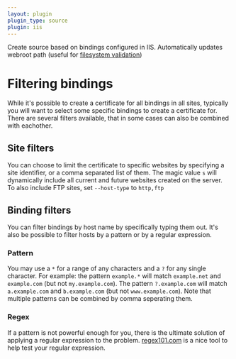 ```yaml
---
layout: plugin
plugin_type: source
plugin: iis                                                
---
```

Create source based on bindings configured in IIS. Automatically updates webroot path (useful for [filesystem validation](/reference/plugins/validation/http/filesystem))

# Filtering bindings
While it's possible to create a certificate for all bindings in all sites, typically you will want to select some 
specific bindings to create a certificate for. There are several filters available, that in some cases can also be
combined with eachother.

## Site filters
You can choose to limit the certificate to specific websites by specifying a site identifier, or a comma separated list 
of them. The magic value `s` will dynamically include all current and future websites created on the server. To also include FTP 
sites, set `‑‑host-type` to `http,ftp`

## Binding filters
You can filter bindings by host name by specifically typing them out. It's also be possible to filter hosts by a pattern
or by a regular expression.

### Pattern
You may use a `*` for a range of any characters and a `?` for any single character. For example: the pattern `example.*` 
will match `example.net` and `example.com` (but not `my.example.com`). The pattern `?.example.com` will match 
`a.example.com` and `b.example.com` (but not `www.example.com`). Note that multiple patterns can be combined by 
comma seperating them.

### Regex
If a pattern is not powerful enough for you, there is the ultimate solution of applying a regular expression to the 
problem. [regex101.com](https://regex101.com/) is a nice tool to help test your regular expression.